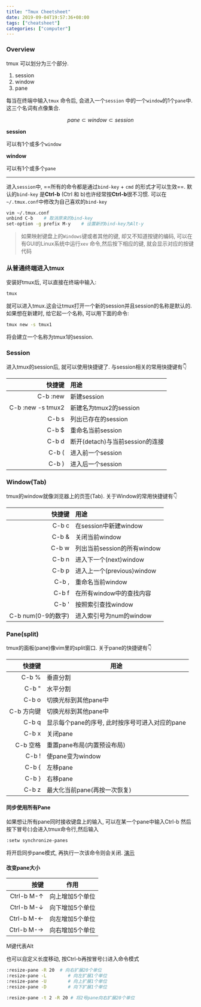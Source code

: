 ```yaml
---
title: "Tmux Cheetsheet"
date: 2019-09-04T19:57:36+08:00
tags: ["cheatsheet"]
categories: ["computer"]
---
```

### Overview

tmux 可以划分为三个部分.

1. session
2. window
3. pane

每当在终端中输入`tmux` 命令后, 会进入一个`session` 中的一个`window`的1个`pane`中.这三个名词有点像集合.

$$ pane \subset window \subset session $$

**session**

可以有1个或多个`window` 

**window**

可以有1个或多个`pane`

---

进入`session`中, ==所有的命令都是通过`bind-key` + `cmd` 的形式才可以生效==. 默认的`bind-key` 是**Ctrl-b** (Ctrl 和 b)也许经常按**Ctrl-b**很不习惯. 可以在`~/.tmux.conf`中修改为自己喜欢的`bind-key`

```bash
vim ~/.tmux.conf
unbind C-b    # 取消原来的bind-key 
set-option -g prefix M-y    # 设置新的bind-key为Alt-y
```

>  如果映射键盘上的`Windows`键或者其他的键, 却又不知道按键的编码, 可以在有GUI的Linux系统中运行`xev` 命令,然后按下相应的键, 就会显示对应的按键代码

### 从普通终端进入tmux

安装好tmux后, 可以直接在终端中输入:

```bash
tmux
```

就可以进入tmux.这会让tmux打开一个新的session并且session的名称是默认的. 如果想在新建时, 给它起一个名称, 可以用下面的命令:

```bash
tmux new -s tmux1 
```

将会建立一个名称为tmux1的session.

### Session

进入tmux的session后, 就可以使用快捷键了. 与session相关的常用快捷键有👇

|   快捷键 | 用途        |
| -------: | :---------- |
| C-b :new | 新建session |
|  C-b :new -s tmux2 | 新建名为tmux2的session|
|  C-b s|  列出已存在的session|
|  C-b $ |   重命名当前session|
|  C-b d|  断开(detach)与当前session的连接|
|  C-b ( |  进入前一个session|
|  C-b ) |  进入后一个session|

### Window(Tab)

tmux的window就像浏览器上的页签(Tab). 关于Window的常用快捷键有👇

| 快捷键 | 用途                  |
| -----: | :-------------------- |
|  C-b c | 在session中新建window |
|  C-b & |  关闭当前window|
|  C-b w|  列出当前session的所有window|
|  C-b n|  进入下一个(next)window|
|  C-b p |  进入上一个(previous)window|
| C-b ,  |  重命名当前window|
|  C-b f  |  在所有window中的查找内容|
| C-b '  | 按照索引查找window|
| C-b  num(0-9的数字) |  进入索引号为num的window|

### Pane(split)

tmux的面板(pane)像vim里的split窗口. 关于pane的快捷键有👇

| 快捷键 | 用途     |
| -----: | -------- |
|  C-b % | 垂直分割 |
|  C-b " |  水平分割|
|  C-b o |  切换光标到其他pane中|
|  C-b 方向键|  切换光标到其他pane中|
|  C-b q| 显示每个pane的序号, 此时按序号可进入对应的pane|
| C-b x| 关闭pane|
| C-b 空格 | 重置pane布局(内置预设布局)|
| C-b ! |  使pane变为window|
| C-b { |  左移pane|
| C-b } | 右移pane|
| C-b z| 最大化当前pane(再按一次恢复)|

#### 同步使用所有Pane

如果想让所有pane同时接收键盘上的输入, 可以在某一个pane中输入Ctrl-b 然后按下冒号(:)会进入tmux命令行,然后输入

```bash
:setw synchronize-panes
```

将开启同步pane模式, 再执行一次该命令则会关闭. [演示](https://sanctum.geek.nz/arabesque/sync-tmux-panes/)

#### 改变pane大小
|       按键 | 作用            |
| ---------: | --------------- |
| Ctrl-b M-↑ | 向上增加5个单位 |
| Ctrl-b M-↓ | 向下增加5个单位 |
| Ctrl-b M-← | 向左增加5个单位 |
| Ctrl-b M-→ | 向右增加5个单位 |

M键代表Alt

也可以自定义长度移动, 按Ctrl-b再按冒号(:)进入命令模式

```bash
:resize-pane -R 20  # 向右扩展20个单位
:resize-pane -L        # 向左扩展1个单位
:resize-pane -U        # 向上扩展1个单位
:resize-pane -D        # 向下扩展1个单位

:resize-pane -t 2 -R 20 # 将2号pane向右扩展20个单位
```





